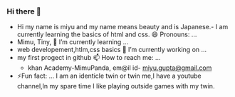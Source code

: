 ### Hi there 👋
- Hi my name is miyu and my name means beauty and is Japanese.- I am currently learning the basics of html and css.
😄 Pronouns: ...
- Mimu, Tiny,
 🌱 I’m currently learning ...
- web developement,htlm,css basics
 🔭 I’m currently working on ...
- my first progect in github
 📫 How to reach me: ...
  - khan Academy-MimuPanda, em@il id- miyu.gupta@gmail.com
 - ⚡Fun fact: ...
 I am an identicle twin or twin me,I have a youtube channel,In my spare time I like playing outside games with my twin.
<!--
**MiyuGupta/MiyuGupta** is a ✨ _special_ ✨ repository because its `README.md` (this file) appears on your GitHub profile.

Here are some ideas to get you started:

- 🔭 I’m currently working on ...
- 🌱 I’m currently learning ...
- 👯 I’m looking to collaborate on ...
- 🤔 I’m looking for help with ...
- 💬 Ask me about ...
- 📫 How to reach me: ...
- 😄 Pronouns: ...
- ⚡ Fun fact: ...
-->
